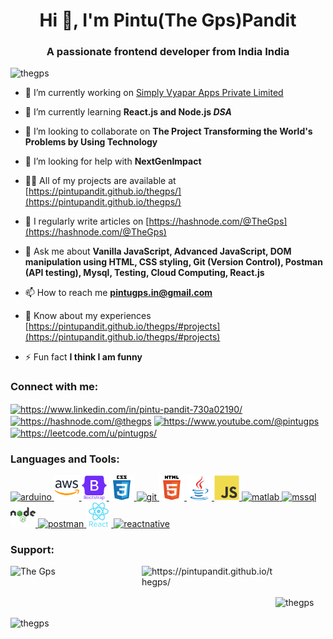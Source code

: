 <h1 align="center">Hi 👋, I'm Pintu(The Gps)Pandit</h1>
<h3 align="center">A passionate frontend developer from India India</h3>

<p align="left"> <img src="https://komarev.com/ghpvc/?username=thegps&label=Profile%20views&color=0e75b6&style=flat" alt="thegps" /> </p>

- 🔭 I’m currently working on [Simply Vyapar Apps Private Limited](https://pintupandit.github.io/thegps/)

- 🌱 I’m currently learning **React.js and Node.js *DSA***

- 👯 I’m looking to collaborate on **The Project Transforming the World's Problems by Using Technology**

- 🤝 I’m looking for help with **NextGenImpact**

- 👨‍💻 All of my projects are available at [https://pintupandit.github.io/thegps/](https://pintupandit.github.io/thegps/)

- 📝 I regularly write articles on [https://hashnode.com/@TheGps](https://hashnode.com/@TheGps)

- 💬 Ask me about **Vanilla JavaScript, Advanced JavaScript, DOM manipulation using HTML, CSS styling, Git (Version Control), Postman (API testing), Mysql, Testing, Cloud Computing, React.js**

- 📫 How to reach me **pintugps.in@gmail.com**

- 📄 Know about my experiences [https://pintupandit.github.io/thegps/#projects](https://pintupandit.github.io/thegps/#projects)

- ⚡ Fun fact **I think I am funny**

<h3 align="left">Connect with me:</h3>
<p align="left">
<a href="https://linkedin.com/in/https://www.linkedin.com/in/pintu-pandit-730a02190/" target="blank"><img align="center" src="https://raw.githubusercontent.com/rahuldkjain/github-profile-readme-generator/master/src/images/icons/Social/linked-in-alt.svg" alt="https://www.linkedin.com/in/pintu-pandit-730a02190/" height="30" width="40" /></a>
<a href="https://hashnode.com/https://hashnode.com/@thegps" target="blank"><img align="center" src="https://raw.githubusercontent.com/rahuldkjain/github-profile-readme-generator/master/src/images/icons/Social/hashnode.svg" alt="https://hashnode.com/@thegps" height="30" width="40" /></a>
<a href="https://www.youtube.com/c/https://www.youtube.com/@pintugps" target="blank"><img align="center" src="https://raw.githubusercontent.com/rahuldkjain/github-profile-readme-generator/master/src/images/icons/Social/youtube.svg" alt="https://www.youtube.com/@pintugps" height="30" width="40" /></a>
<a href="https://www.leetcode.com/https://leetcode.com/u/pintugps/" target="blank"><img align="center" src="https://raw.githubusercontent.com/rahuldkjain/github-profile-readme-generator/master/src/images/icons/Social/leet-code.svg" alt="https://leetcode.com/u/pintugps/" height="30" width="40" /></a>
</p>

<h3 align="left">Languages and Tools:</h3>
<p align="left"> <a href="https://www.arduino.cc/" target="_blank" rel="noreferrer"> <img src="https://cdn.worldvectorlogo.com/logos/arduino-1.svg" alt="arduino" width="40" height="40"/> </a> <a href="https://aws.amazon.com" target="_blank" rel="noreferrer"> <img src="https://raw.githubusercontent.com/devicons/devicon/master/icons/amazonwebservices/amazonwebservices-original-wordmark.svg" alt="aws" width="40" height="40"/> </a> <a href="https://getbootstrap.com" target="_blank" rel="noreferrer"> <img src="https://raw.githubusercontent.com/devicons/devicon/master/icons/bootstrap/bootstrap-plain-wordmark.svg" alt="bootstrap" width="40" height="40"/> </a> <a href="https://www.w3schools.com/css/" target="_blank" rel="noreferrer"> <img src="https://raw.githubusercontent.com/devicons/devicon/master/icons/css3/css3-original-wordmark.svg" alt="css3" width="40" height="40"/> </a> <a href="https://git-scm.com/" target="_blank" rel="noreferrer"> <img src="https://www.vectorlogo.zone/logos/git-scm/git-scm-icon.svg" alt="git" width="40" height="40"/> </a> <a href="https://www.w3.org/html/" target="_blank" rel="noreferrer"> <img src="https://raw.githubusercontent.com/devicons/devicon/master/icons/html5/html5-original-wordmark.svg" alt="html5" width="40" height="40"/> </a> <a href="https://www.java.com" target="_blank" rel="noreferrer"> <img src="https://raw.githubusercontent.com/devicons/devicon/master/icons/java/java-original.svg" alt="java" width="40" height="40"/> </a> <a href="https://developer.mozilla.org/en-US/docs/Web/JavaScript" target="_blank" rel="noreferrer"> <img src="https://raw.githubusercontent.com/devicons/devicon/master/icons/javascript/javascript-original.svg" alt="javascript" width="40" height="40"/> </a> <a href="https://www.mathworks.com/" target="_blank" rel="noreferrer"> <img src="https://upload.wikimedia.org/wikipedia/commons/2/21/Matlab_Logo.png" alt="matlab" width="40" height="40"/> </a> <a href="https://www.microsoft.com/en-us/sql-server" target="_blank" rel="noreferrer"> <img src="https://www.svgrepo.com/show/303229/microsoft-sql-server-logo.svg" alt="mssql" width="40" height="40"/> </a> <a href="https://nodejs.org" target="_blank" rel="noreferrer"> <img src="https://raw.githubusercontent.com/devicons/devicon/master/icons/nodejs/nodejs-original-wordmark.svg" alt="nodejs" width="40" height="40"/> </a> <a href="https://postman.com" target="_blank" rel="noreferrer"> <img src="https://www.vectorlogo.zone/logos/getpostman/getpostman-icon.svg" alt="postman" width="40" height="40"/> </a> <a href="https://reactjs.org/" target="_blank" rel="noreferrer"> <img src="https://raw.githubusercontent.com/devicons/devicon/master/icons/react/react-original-wordmark.svg" alt="react" width="40" height="40"/> </a> <a href="https://reactnative.dev/" target="_blank" rel="noreferrer"> <img src="https://reactnative.dev/img/header_logo.svg" alt="reactnative" width="40" height="40"/> </a> </p>

<h3 align="left">Support:</h3>
<p><a href="https://www.buymeacoffee.com/The Gps "> <img align="left" src="https://cdn.buymeacoffee.com/buttons/v2/default-yellow.png" height="50" width="210" alt="The Gps " /></a><a href="https://ko-fi.com/https://pintupandit.github.io/thegps/"> <img align="left" src="https://cdn.ko-fi.com/cdn/kofi3.png?v=3" height="50" width="210" alt="https://pintupandit.github.io/thegps/" /></a></p><br><br>

<p>&nbsp;<img align="center" src="https://github-readme-stats.vercel.app/api?username=thegps&show_icons=true&locale=en" alt="thegps" /></p>

<p><img align="center" src="https://github-readme-streak-stats.herokuapp.com/?user=thegps&" alt="thegps" /></p>

